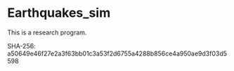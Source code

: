 # Earthquakes_sim
This is a research program.

SHA-256: a50649e46f27e2a3f63bb01c3a53f2d6755a4288b856ce4a950ae9d3f03d5598
